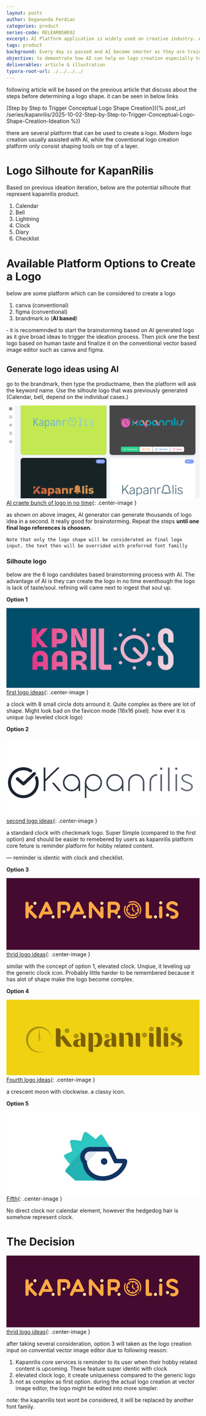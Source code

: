 ```yaml
---
layout: posts
author: Degananda Ferdian
categories: product
series-code: RELEARNSWE02
excerpt: AI Platform application is widely used on creative industry. AI can generate thousands of logo in matter of seconds. Some platform such as brandmark or even chatgpt offer these services for free. Digital artist should take advantage of this state and utilize AI to generate the logo references and finally choose some of the logo candidates for the final logo crafting at conventional vector image editor to polish and give the soul to the logo.
tags: product
background: Every day is passed and AI become smarter as they are trained everyday from their interaction with the user. Every line of job should utilize AI to speed up the work. Logo creation line job has a great potential to be assisted by AI. it speed up the ideation process, make the overall logo creation process shorter compared without an AI.
objective: to demontrate how AI can help on logo creation especially to crack the first ideation problem which is to find logo references from specific keyword (on this case is product personality)
deliverables: article & illustration
typora-root-url: ./../../../
---
```


following article will be based on the previous article that discuss about the steps before determining a logo shape. it can be seen in below links

[Step by Step to Trigger Conceptual Logo Shape Creation]({% post_url /series/kapanrilis/2025-10-02-Step-by-Step-to-Trigger-Conceptual-Logo-Shape-Creation-Ideation %})

there are several platform that can be used to create a logo. Modern logo creation usually assisted with AI, while the coventional logo creation platform only consist shaping tools on top of a layer.

# Logo Silhoute for KapanRilis

Based on previous ideation iteration, below are the potential silhoute that represent kapanrilis product.

1. Calendar
1. Bell
1. Lightning
1. Clock
1. Diary
1. Checklist

# Available Platform Options to Create a Logo

below are some platform which can be considered to create a logo

1. canva (conventional)
2. figma (conventional)
3. brandmark.io (**AI based**)

&dash; it is recomemnded to start the brainstorming based on AI generated logo as it give broad ideas to trigger the ideation process. Then pick one the best logo based on human taste and finalize it on the conventional vector based image editor such as canva and figma.

## Generate logo ideas using AI

go to the brandmark, then type the productname, then the platform will ask the keyword name. Use the silhoute logo that was previously generated (Calendar, bell, depend on the individual cases.)

![postimage80](/assets/images/2025-10/logoshape1.jpg)
[AI craete bunch of logo in no time](/assets/images/2025-10/logoshape1.jpg){: .center-image }

as shown on above images, AI generator can generate thousands of logo idea in a second. It really good for brainstorming. Repeat the steps **until one final logo references is choosen.**

    Note that only the logo shape will be considerated as final logo input. the text then will be overrided with preferred font familly

### Silhoute logo

below are the 6 logo candidates based brainstorming process with AI. The advantage of AI is they can create the logo in no time eventhough the logo is lack of taste/soul. refining will came next to ingest that soul up.

**Option 1**

![postimage50](/assets/images/2025-10/logoshape2.jpg)
[first logo ideas](/assets/images/2025-10/logoshape2.jpg){: .center-image }

a clock with 8 small circle dots arround it. Quite complex as there are lot of shape. Might look bad on the favicon mode (16x16 pixel). how ever it is unique (up leveled clock logo)

**Option 2**

![postimage50](/assets/images/2025-10/logoshape3.jpg)
[second logo ideas](/assets/images/2025-10/logoshape3.jpg){: .center-image }

a standard clock with checkmark logo. Super Simple (compared to the first option) and should be easier to remebered by users as kapanrilis platform core feture is reminder platform for hobby related content.

&mdash; reminder is identic with clock and checklist.

**Option 3**

![postimage50](/assets/images/2025-10/logoshape4.jpg)
[thrid logo ideas](/assets/images/2025-10/logoshape4.jpg){: .center-image }

similar with the concept of option 1, elevated clock. Unqiue, it leveling up the generic clock icon. Probably little harder to be remembered because it has alot of shape make the logo become complex.

**Option 4**

![postimage50](/assets/images/2025-10/logoshape5.jpg)
[Fourth logo ideas](/assets/images/2025-10/logoshape5.jpg){: .center-image }

a crescent moon with clockwise. a classy icon.

**Option 5**

![postimage50](/assets/images/2025-10/logoshape6.jpg)
[Fifth](/assets/images/2025-10/logoshape6.jpg){: .center-image }

No direct clock nor calendar element, however the hedgedog hair is somehow represent clock. 

# The Decision

![postimage50](/assets/images/2025-10/logoshape4.jpg)
[thrid logo ideas](/assets/images/2025-10/logoshape4.jpg){: .center-image }

after taking several consideration,  option 3 will taken as the logo creation input on convential vector image editor due to following reason:
1. Kapanrilis core services is reminder to its user when their hobby related content is upcoming. These feature super identic with clock
2. elevated clock logo, it create uniqueness compared to the generic logo
3. not as complex as first option. during the actual logo creation at vector image editor, the logo might be edited into more simpler.

note: the kapanrilis text wont be considered, it will be replaced by another font family.